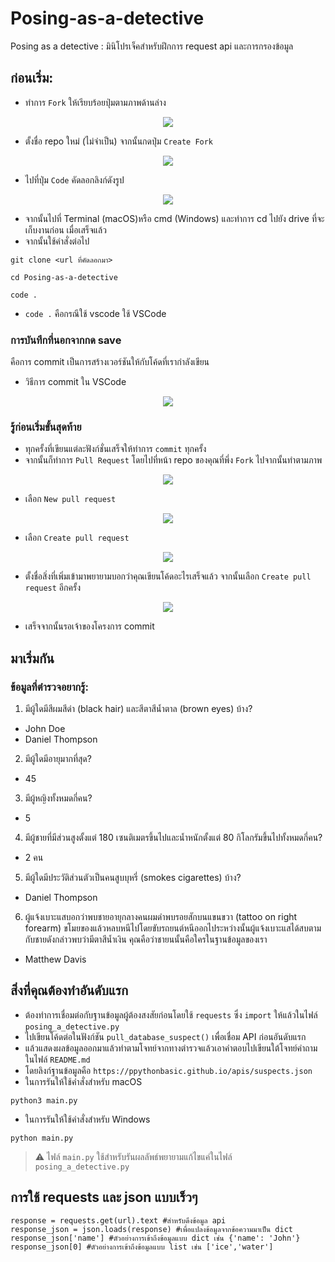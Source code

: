 # Posing-as-a-detective
Posing as a detective : มินิโปรเจ็คสำหรับฝึกการ request api และการกรองข้อมูล

## ก่อนเริ่ม:
- ทำการ `Fork` ให้เรียบร้อยปุ่มตามภาพด้านล่าง
  
<p align="center" >
<img src="https://media.discordapp.net/attachments/585068497495654413/1157607458785738823/tvcerWg.png?ex=65193975&is=6517e7f5&hm=d8679cce83c666bd2b3b601b77b666eacf1b2df1dd73d1cba18f7290032f6b89&=">
</p>

- ตั้งชื่อ repo ใหม่ (ไม่จำเป็น) จากนั้นกดปุ่ม `Create Fork`

<p align="center" >
<img src="https://cdn.discordapp.com/attachments/372372440334073859/1156569568760823858/image.png?ex=651572d9&is=65142159&hm=33d89652d11f893a1a48743efa9ac68a0a4f5330bb9c3f01a9d2e4245b3c4139&">
</p>

- ไปที่ปุ่ม `Code` คัดลอกลิงก์ดังรูป

<p align="center" >
<img align="center" src="https://cdn.discordapp.com/attachments/372372440334073859/1156570821775601796/305y5IV.png?ex=65157403&is=65142283&hm=3bb6a5c0537813df810ce84d3a25616e964d3e0d7581b5cc4bbaf4fe6f8aa2f1&">
</p>

- จากนั้นไปที่ Terminal (macOS)หรือ cmd (Windows) และทำการ cd ไปยัง drive ที่จะเก็บงานก่อน เมื่อเสร็จแล้ว
- จากนั้นใช้คำสั่งต่อไป
```
git clone <url ที่คัดลอกมา>
```
```
cd Posing-as-a-detective
```
```
code .
```

  
* `code .` คือกรณีใช้ vscode ใช้ VSCode

### การบันทึกที่นอกจากกด save
คือการ commit เป็นการสร้างเวอร์ชันให้กับโค้ดที่เรากำลังเขียน
- วิธีการ commit ใน VSCode

<p align="center" >
<img src="https://cdn.discordapp.com/attachments/585068497495654413/1157597417580003368/gamedfdsf.gif?ex=6519301b&is=6517de9b&hm=616c4e91ac975f1feed0e2d3c82e9c85e6764e860089544e5e20113f392e72b3&">
</p>

### รู้ก่อนเริ่มขั้นสุดท้าย

- ทุกครั้งที่เขียนแต่ละฟังก์ชั่นเสร็จให้ทำการ `commit` ทุกครั้ง
- จากนั้นก็ทำการ `Pull Request` โดยไปที่หน้า repo ของคุณที่พึ่ง `Fork` ไปจากนั้นทำตามภาพ

<div align="center" >

![](https://cdn.discordapp.com/attachments/372372440334073859/1156573259232448552/6f14jIy.png?ex=65157649&is=651424c9&hm=974ba577b6848d81f98f1d051617f7a071dd6a6596cf2709a56894602ea88db2&)

</div>

- เลือก `New pull request` 

<div align="center" >

![](https://cdn.discordapp.com/attachments/372372440334073859/1156573519803596910/image.png?ex=65157687&is=65142507&hm=a650722f6188d36455095de634f2d1decc76d7263d4615b4f2d55b45fb132398&)

</div>

- เลือก `Create pull request`

<div align="center" >

![](https://cdn.discordapp.com/attachments/372372440334073859/1156573856362922076/image.png?ex=651576d7&is=65142557&hm=4e539be01ec4ef80856b0865ab87ab4373da105c7197ed844c513657d7752b47&)

</div>

- ตั้งชื่อสิ่งที่เพิ่มเข้ามาพยายามบอกว่าคุณเขียนโค้ดอะไรเสร็จแล้ว จากนั้นเลือก `Create pull request` อีกครั้ง

<div align="center" >
  
![](https://cdn.discordapp.com/attachments/372372440334073859/1156574064001953802/image.png?ex=65157708&is=65142588&hm=3c2346880545bebaef1dd50412c9efbb2c098df7ac3b39f8e41a93e617a081e4&)

</div>

- เสร็จจากนั้นรอเจ้าของโครงการ commit


## มาเริ่มกัน
### ข้อมูลที่ตำรวจอยากรู้:

1. มีผู้ใดมีสีผมสีดำ (black hair) และสีตาสีน้ำตาล (brown eyes) บ้าง?
- John Doe
- Daniel Thompson

2. มีผู้ใดมีอายุมากที่สุด?
- 45

3. มีผู้หญิงทั้งหมดกี่คน?
- 5

4. มีผู้ชายที่มีส่วนสูงตั้งแต่ 180 เซนติเมตรขึ้นไปและน้ำหนักตั้งแต่ 80 กิโลกรัมขึ้นไปทั้งหมดกี่คน?
- 2 คน

5. มีผู้ใดมีประวัติส่วนตัวเป็นคนสูบบุหรี่ (smokes cigarettes) บ้าง?
- Daniel Thompson


6. ผู้แจ้งเบาะแสบอกว่าพบชายอายุกลางคนผมดำพบรอยสักบนแขนขวา (tattoo on right forearm) ขโมยของแล้วหลบหนีไปโดยขับรถยนต์หนีออกไประหว่างนั้นผู้แจ้งเบาะแสได้สบตามกับชายดังกล่าวพบว่ามีตาสีน้ำเงิน คุณคือว่าชายนนั้นคือใครในฐานข้อมูลของเรา
- Matthew Davis

## สิ่งที่คุณต้องทำอันดับแรก
- ต้องทำการเชื่อมต่อกับฐานข้อมูลผู้ต้องสงสัยก่อนโดยใช้ `requests` ซึ่ง `import` ให้แล้วในไฟล์ `posing_a_detective.py` 
- ไปเขียนโค้ดต่อในฟังก์ชัน `pull_database_suspect()` เพื่อเชื่อม API ก่อนอันดับแรก 
- แล้วแสดงผลข้อมูลออกมาแล้วทำตามโจทย์จากทางตำรวจแล้วเอาคำตอบไปเขียนใต้โจทย์คำถามในไฟล์ `README.md` 
- โดยลิงก์ฐานข้อมูลคือ `https://ppythonbasic.github.io/apis/suspects.json`
- ในการรันให้ใช้คำสั่งสำหรับ macOS
```
python3 main.py
```
- ในการรันให้ใช้คำสั่งสำหรับ Windows
```
python main.py
```
> :warning: ไฟล์ `main.py` ใช้สำหรับรันผลลัพธ์พยายามแก้ไขแค่ในไฟล์ `posing_a_detective.py`

## การใช้ requests และ json แบบเร็วๆ
```
response = requests.get(url).text #สำหรับดึงข้อมูล api
response_json = json.loads(response) #เพื่อแปลงข้อมูลจากข้อความมาเป็น dict
response_json['name'] #ตัวอย่างการเข้าถึงข้อมูลแบบ dict เช่น {'name': 'John'}
response_json[0] #ตัวอย่างการเข้าถึงข้อมูลแบบ list เช่น ['ice','water']
```
